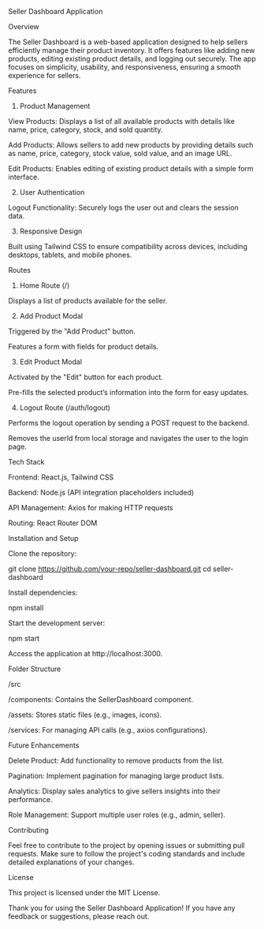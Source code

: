 Seller Dashboard Application

Overview

The Seller Dashboard is a web-based application designed to help sellers efficiently manage their product inventory. It offers features like adding new products, editing existing product details, and logging out securely. The app focuses on simplicity, usability, and responsiveness, ensuring a smooth experience for sellers.

Features

1. Product Management

View Products: Displays a list of all available products with details like name, price, category, stock, and sold quantity.

Add Products: Allows sellers to add new products by providing details such as name, price, category, stock value, sold value, and an image URL.

Edit Products: Enables editing of existing product details with a simple form interface.

2. User Authentication

Logout Functionality: Securely logs the user out and clears the session data.

3. Responsive Design

Built using Tailwind CSS to ensure compatibility across devices, including desktops, tablets, and mobile phones.

Routes

1. Home Route (/)

Displays a list of products available for the seller.

2. Add Product Modal

Triggered by the "Add Product" button.

Features a form with fields for product details.

3. Edit Product Modal

Activated by the "Edit" button for each product.

Pre-fills the selected product’s information into the form for easy updates.

4. Logout Route (/auth/logout)

Performs the logout operation by sending a POST request to the backend.

Removes the userId from local storage and navigates the user to the login page.

Tech Stack

Frontend: React.js, Tailwind CSS

Backend: Node.js (API integration placeholders included)

API Management: Axios for making HTTP requests

Routing: React Router DOM

Installation and Setup

Clone the repository:

git clone https://github.com/your-repo/seller-dashboard.git
cd seller-dashboard

Install dependencies:

npm install

Start the development server:

npm start

Access the application at http://localhost:3000.

Folder Structure

/src

/components: Contains the SellerDashboard component.

/assets: Stores static files (e.g., images, icons).

/services: For managing API calls (e.g., axios configurations).

Future Enhancements

Delete Product: Add functionality to remove products from the list.

Pagination: Implement pagination for managing large product lists.

Analytics: Display sales analytics to give sellers insights into their performance.

Role Management: Support multiple user roles (e.g., admin, seller).

Contributing

Feel free to contribute to the project by opening issues or submitting pull requests. Make sure to follow the project's coding standards and include detailed explanations of your changes.

License

This project is licensed under the MIT License.

Thank you for using the Seller Dashboard Application! If you have any feedback or suggestions, please reach out.

